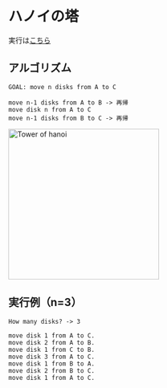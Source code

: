 # ハノイの塔
実行は<a href="https://paiza.io/projects/e/DDCuMSPG5-ay6rS6g0VQvw?theme=monokai">こちら</a>

## アルゴリズム
```Text
GOAL: move n disks from A to C

move n-1 disks from A to B -> 再帰
move disk n from A to C
move n-1 disks from B to C -> 再帰
```
<img alt="Tower of hanoi" src="https://user-images.githubusercontent.com/74280232/158025699-ec93796c-3322-48d9-b9be-5e10b7249d8c.png" width=300>

## 実行例（n=3）
```Text
How many disks? -> 3

move disk 1 from A to C.
move disk 2 from A to B.
move disk 1 from C to B.
move disk 3 from A to C.
move disk 1 from B to A.
move disk 2 from B to C.
move disk 1 from A to C.
```
